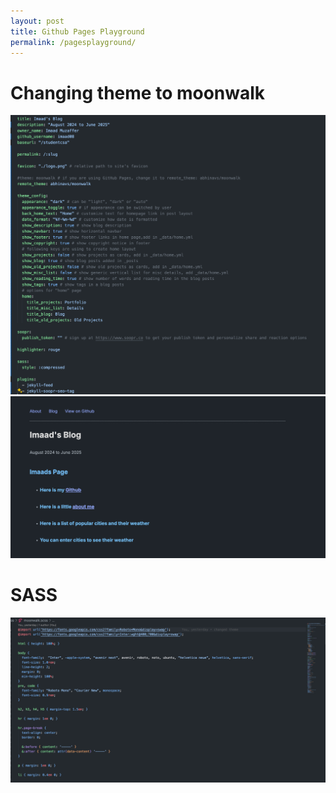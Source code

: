 ```yaml
---
layout: post
title: Github Pages Playground
permalink: /pagesplayground/
---
```


# Changing theme to moonwalk

![alt text](image-14.png)
![alt text](image-15.png)

# SASS
![alt text](image-23.png)